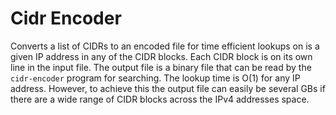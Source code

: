 # Cidr Encoder

Converts a list of CIDRs to an encoded file for time efficient lookups on is a given IP address in any of the CIDR blocks.  Each CIDR block is on its own line in the input file.  The output file is a binary file that can be read by the `cidr-encoder` program for searching.  The lookup time is O(1) for any IP address.  However, to achieve this the output file can easily be several GBs if there are a wide range of CIDR blocks across the IPv4 addresses space.